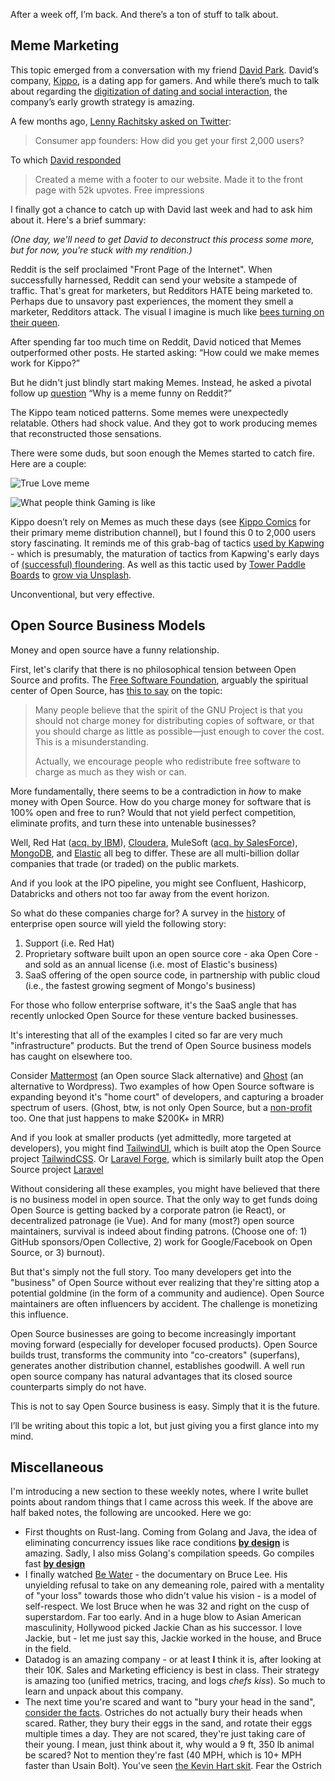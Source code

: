 After a week off, I’m back. And there’s a ton of stuff to talk about.

## Meme Marketing

This topic emerged from a conversation with my friend [David Park](https://twitter.com/ChalupaBatmanGG). David’s company, [Kippo](https://www.kippoapp.com/), is a dating app for gamers. And while there’s much to talk about regarding the [digitization of dating and social interaction](/weekly_notes/2020-08-09#internet-friends), the company’s early growth strategy is amazing.

A few months ago, [Lenny Rachitsky asked on Twitter](https://twitter.com/lennysan/status/1252324468002713600?s=20):

> Consumer app founders: How did you get your first 2,000 users?

To which [David responded](https://twitter.com/ChalupaBatmanGG/status/1252359322329157638?s=20)

>Created a meme with a footer to our website. Made it to the front page with 52k upvotes. Free impressions

I finally got a chance to catch up with David last week and had to ask him about it. Here's a brief summary:

*(One day, we'll need to get David to deconstruct this process some more, but for now, you're stuck with my rendition.)*

Reddit is the self proclaimed "Front Page of the Internet". When successfully harnessed, Reddit can send your website a stampede of traffic. That's great for marketers, but Redditors HATE being marketed to. Perhaps due to unsavory past experiences, the moment they smell a marketer, Redditors attack. The visual I imagine is much like [bees turning on their queen](https://theconversation.com/a-game-of-drones-why-some-bees-kill-their-queens-83624). 

After spending far too much time on Reddit, David noticed that Memes outperformed other posts. He started asking: “How could we make memes work for Kippo?”

But he didn't just blindly start making Memes. Instead, he asked a pivotal follow up [question](weekly_notes/2020-07-26#questions) “Why is a meme funny on Reddit?”

The Kippo team noticed patterns. Some memes were unexpectedly relatable. Others had shock value. And they got to work producing memes that reconstructed those sensations.

There were some duds, but soon enough the Memes started to catch fire. Here are a couple:

![True Love meme](https://pbs.twimg.com/media/EWUPV5mUMA4NuMV?format=png&name=small)

![What people think Gaming is like](https://pbs.twimg.com/media/EWUPX7ZU4AEEKj5?format=jpg&name=medium)

Kippo doesn’t rely on Memes as much these days (see [Kippo Comics](https://www.kippoapp.com/comics) for their primary meme distribution channel), but I found this 0 to 2,000 users story fascinating. It reminds me of this grab-bag of tactics [used by Kapwing](https://www.kapwing.com/blog/viral-content/) - which is presumably, the maturation of tactics from Kapwing's early days of [(successful) floundering](https://www.kapwing.com/blog/how-we-got-our-first-10-customers/). As well as this tactic used by [Tower Paddle Boards](https://www.towerpaddleboards.com/) to [grow via Unsplash](https://marketingexamples.com/seo/unsplash).

Unconventional, but very effective.

## Open Source Business Models

Money and open source have a funny relationship. 

First, let's clarify that there is no philosophical tension between Open Source and profits. The [Free Software Foundation](https://www.fsf.org/about/), arguably the spiritual center of Open Source, has [this to say](https://www.gnu.org/philosophy/selling.html) on the topic:

> Many people believe that the spirit of the GNU Project is that you should not charge money for distributing copies of software, or that you should charge as little as possible—just enough to cover the cost. This is a misunderstanding.
> 
> Actually, we encourage people who redistribute free software to charge as much as they wish or can.

More fundamentally, there seems to be a contradiction in *how* to make money with Open Source. How do you charge money for software that is 100% open and free to run? Would that not yield perfect competition, eliminate profits, and turn these into untenable businesses?

Well, Red Hat ([acq. by IBM](https://techcrunch.com/2019/08/01/with-the-acquisition-closed-ibm-goes-all-in-on-red-hat/)), [Cloudera](https://finance.yahoo.com/quote/CLDR?p=CLDR&.tsrc=fin-srch), MuleSoft ([acq. by SalesForce](https://techcrunch.com/2018/03/20/salesforce-is-buying-mulesoft-at-enterprise-value-of-6-5-billion/)), [MongoDB](https://finance.yahoo.com/quote/MDB?p=MDB&.tsrc=fin-srch), and [Elastic](https://finance.yahoo.com/quote/ESTC?p=ESTC&.tsrc=fin-srch) all beg to differ. These are all multi-billion dollar companies that trade (or traded) on the public markets. 

And if you look at the IPO pipeline, you might see Confluent, Hashicorp, Databricks and others not too far away from the event horizon.

So what do these companies charge for? A survey in the [history](https://a16z.com/2019/10/04/commercializing-open-source/) of enterprise open source will yield the following story:

1. Support (i.e. Red Hat)
2. Proprietary software built upon an open source core - aka Open Core - and sold as an annual license (i.e. most of Elastic's business)
3. SaaS offering of the open source code, in partnership with public cloud (i.e., the fastest growing segment of Mongo's business)

For those who follow enterprise software, it's the SaaS angle that has recently unlocked Open Source for these venture backed businesses.

It's interesting that all of the examples I cited so far are very much "infrastructure" products. But the trend of Open Source business models has caught on elsewhere too.

Consider [Mattermost](https://mattermost.com/) (an Open source Slack alternative) and [Ghost](https://ghost.org/) (an alternative to Wordpress). Two examples of how Open Source software is expanding beyond it's "home court" of developers, and capturing a broader spectrum of users. (Ghost, btw, is not only Open Source, but a [non-profit](https://ghost.org/about/) too. One that just happens to make $200K+ in MRR)

And if you look at smaller products (yet admittedly, more targeted at developers), you might find [TailwindUI](https://tailwindui.com/), which is built atop the Open Source project [TailwindCSS](https://github.com/tailwindlabs/tailwindcss). Or [Laravel Forge](https://forge.laravel.com/), which is similarly built atop the Open Source project [Laravel](https://github.com/laravel/laravel)

Without considering all these examples, you might have believed that there is no business model in open source. That the only way to get funds doing Open Source is getting backed by a corporate patron (ie React), or decentralized patronage (ie Vue). And for many (most?) open source maintainers, survival is indeed about finding patrons. (Choose one of: 1) GitHub sponsors/Open Collective, 2) work for Google/Facebook on Open Source, or 3) burnout).

But that's simply not the full story. Too many developers get into the "business" of Open Source without ever realizing that they're sitting atop a potential goldmine (in the form of a community and audience). Open Source maintainers are often influencers by accident. The challenge is monetizing this influence.

Open Source businesses are going to become increasingly important moving forward (especially for developer focused products). Open Source builds trust, transforms the community into "co-creators" (superfans), generates another distribution channel, establishes goodwill. A well run open source company has natural advantages that its closed source counterparts simply do not have.

This is not to say Open Source business is easy. Simply that it is the future.

I’ll be writing about this topic a lot, but just giving you a first glance into my mind.

## Miscellaneous

I'm introducing a new section to these weekly notes, where I write bullet points about random things that I came across this week. If the above are half baked notes, the following are uncooked. Here we go:
- First thoughts on Rust-lang. Coming from Golang and Java, the idea of eliminating concurrency issues like race conditions **[by design](https://doc.rust-lang.org/book/ch04-02-references-and-borrowing.html#mutable-references)** is amazing. Sadly, I also miss Golang's compilation speeds. Go compiles fast **[by design](https://stackoverflow.com/a/2976675)**
- I finally watched [Be Water](https://www.imdb.com/title/tt11394168/) - the documentary on Bruce Lee. His unyielding refusal to take on any demeaning role, paired with a  mentality of "your loss" towards those who didn't value his vision - is a model of self-respect. We lost Bruce when he was 32 and right on the cusp of superstardom. Far too early. And in a huge blow to Asian American masculinity, Hollywood picked Jackie Chan as his successor. I love Jackie, but -  let me just say this, Jackie worked in the house, and Bruce in the field.
- Datadog is an amazing company - or at least **I** think it is, after looking at their 10K. Sales and Marketing efficiency is best in class. Their strategy is amazing too (unified metrics, tracing, and logs *chefs kiss*). So much to learn and unpack about this company.
- The next time you're scared and want to "bury your head in the sand", [consider the facts](https://animals.howstuffworks.com/birds/do-ostriches-really-bury-heads-in-sand.htm). Ostriches do not actually bury their heads when scared. Rather, they bury their eggs in the sand, and rotate their eggs multiple times a day. They are not scared, they're just taking care of their young. I mean, just think about it, why would a 9 ft, 350 lb animal be scared? Not to mention they're fast (40 MPH, which is 10+ MPH faster than Usain Bolt). You've seen [the Kevin Hart skit](https://www.youtube.com/watch?v=aMmX-n1YGlA). Fear the Ostrich 

